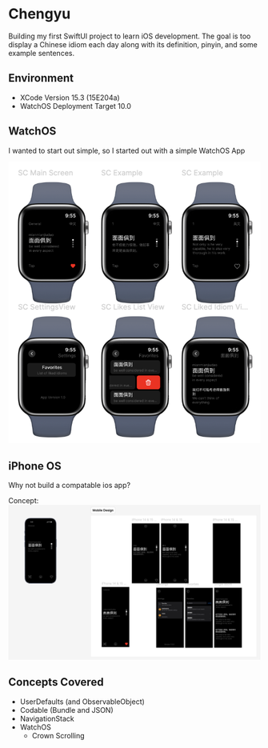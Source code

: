 # Chengyu

Building my first SwiftUI project to learn iOS development. The goal is too display a Chinese idiom each day along with its definition, pinyin, and some example sentences.

## Environment
- XCode Version 15.3 (15E204a)
- WatchOS Deployment Target 10.0

## WatchOS
I wanted to start out simple, so I started out with a simple WatchOS App

![alt text](./public/watchos.png)

## iPhone OS

Why not build a compatable ios app? 

Concept: 
![alt text](./public/ios.png)

## Concepts Covered
- UserDefaults (and ObservableObject)
- Codable (Bundle and JSON)
- NavigationStack
- WatchOS
  - Crown Scrolling

